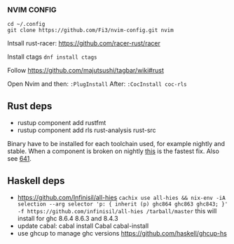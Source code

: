 ### NVIM CONFIG

```
cd ~/.config
git clone https://github.com/Fi3/nvim-config.git nvim
```

Intsall rust-racer: https://github.com/racer-rust/racer

Install ctags `dnf install ctags`

Follow https://github.com/majutsushi/tagbar/wiki#rust

Open Nvim and then: `:PlugInstall`
After: `:CocInstall coc-rls`

## Rust deps

* rustup component add rustfmt
* rustup component add rls rust-analysis rust-src

Binary have to be installed for each toolchain used, for example nightly and stable.
When a component is broken on nightly [this](https://github.com/rust-lang/rls#error-component-rls-is-unavailable-for-download-nightly) is the fastest fix. Also see [641](https://github.com/rust-lang/rls/issues/641).

## Haskell deps

* https://github.com/Infinisil/all-hies  `cachix use all-hies && nix-env -iA selection --arg selector 'p: { inherit (p) ghc864 ghc863 ghc843; }' -f https://github.com/infinisil/all-hies /tarball/master` this will install for ghc 8.6.4 8.6.3 and 8.4.3
* update cabal: cabal install Cabal cabal-install
* use ghcup to manage ghc versions https://github.com/haskell/ghcup-hs
